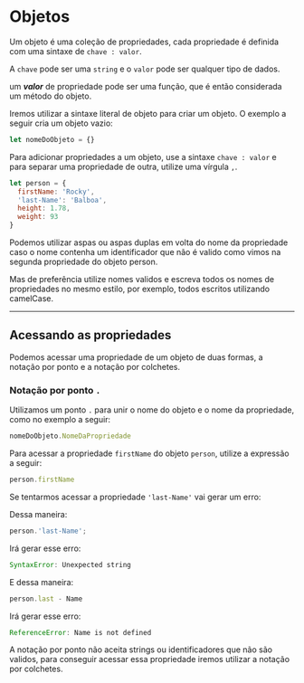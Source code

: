 # Objetos

Um objeto é uma coleção de propriedades, cada propriedade é definida com uma sintaxe de `chave : valor`.

A `chave` pode ser uma `string` e o `valor` pode ser qualquer tipo de dados.

um ***valor*** de propriedade pode ser uma função, que é então considerada um método do objeto.

Iremos utilizar a sintaxe literal de objeto para criar um objeto. O exemplo a seguir cria um objeto vazio:

```js
let nomeDoObjeto = {}
```

Para adicionar propriedades a um objeto, use a sintaxe `chave : valor` e para separar uma propriedade de outra, utilize uma vírgula `,`.

```js
let person = {
  firstName: 'Rocky',
  'last-Name': 'Balboa',
  height: 1.78,
  weight: 93
}
```

Podemos utilizar aspas ou aspas duplas em volta do nome da propriedade caso o nome contenha um identificador que não é valido como vimos na segunda propriedade do objeto person.

Mas de preferência utilize nomes validos e escreva todos os nomes de propriedades no mesmo estilo, por exemplo, todos escritos utilizando camelCase.

---

## Acessando as propriedades

Podemos acessar uma propriedade de um objeto de duas formas, a notação por ponto e a notação por colchetes.

### Notação por ponto `.`

Utilizamos um ponto `.` para unir o nome do objeto e o nome da propriedade, como no exemplo a seguir:

```js
nomeDoObjeto.NomeDaPropriedade
```

Para acessar a propriedade `firstName` do objeto `person`, utilize a expressão a seguir:

```js
person.firstName
```

Se tentarmos acessar a propriedade `'last-Name'` vai gerar um erro:

Dessa maneira:

```js
person.'last-Name';
```

Irá gerar esse erro:

```js
SyntaxError: Unexpected string
```

E dessa maneira:

```js
person.last - Name
```

Irá gerar esse erro:

```js
ReferenceError: Name is not defined
```

A notação por ponto não aceita strings ou identificadores que não são validos, para conseguir acessar essa propriedade iremos utilizar a notação por colchetes.
